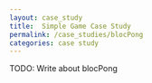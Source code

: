 ```yaml
---
layout: case_study
title:  Simple Game Case Study
permalink: /case_studies/blocPong
categories: case study
---
```


TODO: Write about blocPong
